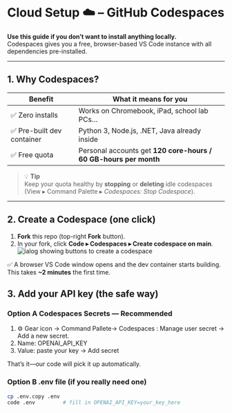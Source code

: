 # Cloud Setup ☁️ – GitHub Codespaces

**Use this guide if you don’t want to install anything locally.**  
Codespaces gives you a free, browser-based VS Code instance with all dependencies pre-installed.

---

## 1.  Why Codespaces?

| Benefit | What it means for you |
|---------|----------------------|
| ✅ Zero installs | Works on Chromebook, iPad, school lab PCs… |
| ✅ Pre-built dev container | Python 3, Node.js, .NET, Java already inside |
| ✅ Free quota | Personal accounts get **120 core-hours / 60 GB-hours per month** |

> 💡 **Tip**  
> Keep your quota healthy by **stopping** or **deleting** idle codespaces  
> (View ▸ Command Palette ▸ *Codespaces: Stop Codespace*).

---

## 2.  Create a Codespace (one click)

1. **Fork** this repo (top-right **Fork** button).  
2. In your fork, click **Code ▸ Codespaces ▸ Create codespace on main**.  
   ![ialog showing buttons to create a codespace](./images/who-will-pay.webp?WT.mc_id=academic-105485-koreyst)

✅ A browser VS Code window opens and the dev container starts building.
This takes **~2 minutes** the first time.

## 3. Add your API key (the safe way)

### Option A Codespaces Secrets — Recommended

1. ⚙️ Gear icon -> Command Pallete-> Codespaces : Manage user secret -> Add a new secret.
2. Name: OPENAI_API_KEY
3. Value: paste your key → Add secret

That’s it—our code will pick it up automatically.

### Option B .env file (if you really need one)

```bash
cp .env.copy .env
code .env         # fill in OPENAI_API_KEY=your_key_here
```

